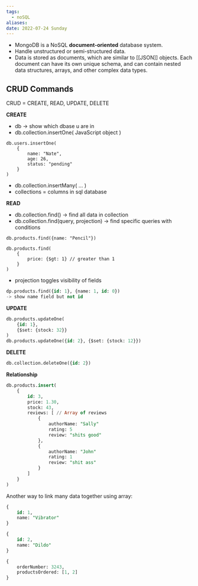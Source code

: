 ```yaml
---
tags:
  - noSQL
aliases: 
date: 2022-07-24 Sunday
---
```

- MongoDB is a NoSQL **document-oriented** database system. 
- Handle unstructured or semi-structured data.
- Data is stored as documents, which are similar to [[JSON]] objects. Each document can have its own unique schema, and can contain nested data structures, arrays, and other complex data types. 

## CRUD Commands

CRUD = CREATE, READ, UPDATE, DELETE

**CREATE**
- db -> show which dbase u are in
- db.collection.insertOne( JavaScript object )
```mongodb
db.users.insertOne(
	{
		name: "Nate",
		age: 26,
		status: "pending"
	}
)
```
- db.collection.insertMany( ... )
- collections = columns in sql database

**READ**
- db.collection.find() -> find all data in collection
- db.collection.find(query, projection) -> find specific queries with conditions
```mongodb
db.products.find({name: "Pencil"})

db.products.find(
	{
		price: {$gt: 1} // greater than 1
	}
)
```
- projection toggles visibility of fields
```SQL
dp.products.find({id: 1}, {name: 1, id: 0}) 
-> show name field but not id
```

**UPDATE**

```SQL
db.products.updateOne(
	{id: 1}, 
	{$set: {stock: 32}}
)
db.products.updateOne({id: 2}, {$set: {stock: 12}})
```

**DELETE**

```SQL
db.collection.deleteOne({id: 2})
```

**Relationship**

```SQL
db.products.insert(
	{
		id: 3,
		price: 1.30,
		stock: 43,
		reviews: [ // Array of reviews
			{
				authorName: "Sally"
				rating: 5
				review: "shits good"
			},
			{
				authorName: "John"
				rating: 1
				review: "shit ass"
			}
		]
	}
)
```

Another way to link many data together using array:

```SQL
{
	id: 1,
	name: "Vibrator"
}

{
	id: 2,
	name: "Dildo"
}

{
	orderNumber: 3243,
	productsOrdered: [1, 2]
}
```


